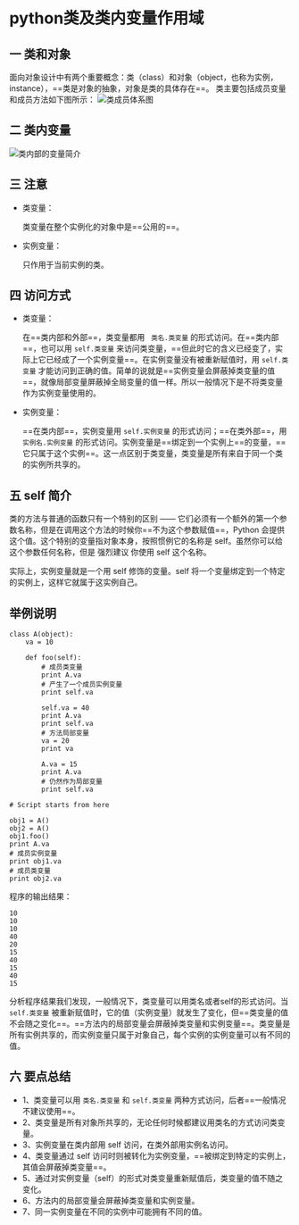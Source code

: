# python类及类内变量作用域

## **一 类和对象**

面向对象设计中有两个重要概念：类（class）和对象（object，也称为实例，instance），==类是对象的抽象，对象是类的具体存在==。
类主要包括成员变量和成员方法如下图所示：
![类成员体系图](https://img-blog.csdn.net/20170317150454603?watermark/2/text/aHR0cDovL2Jsb2cuY3Nkbi5uZXQvTFlfeXN5czYyOQ==/font/5a6L5L2T/fontsize/400/fill/I0JBQkFCMA==/dissolve/70/gravity/SouthEast)

## **二 类内变量**

![类内部的变量简介](https://img-blog.csdn.net/20170317152520652?watermark/2/text/aHR0cDovL2Jsb2cuY3Nkbi5uZXQvTFlfeXN5czYyOQ==/font/5a6L5L2T/fontsize/400/fill/I0JBQkFCMA==/dissolve/70/gravity/SouthEast)

## 三 注意

- 类变量：

  类变量在整个实例化的对象中是==公用的==。

- 实例变量：

  只作用于当前实例的类。

## 四 访问方式

- 类变量：

  在==类内部和外部==，类变量都用 ` 类名.类变量` 的形式访问。在==类内部==，也可以用 `self.类变量` 来访问类变量，==但此时它的含义已经变了，实际上它已经成了一个实例变量==。在实例变量没有被重新赋值时，用 `self.类变量` 才能访问到正确的值。简单的说就是==实例变量会屏蔽掉类变量的值==，就像局部变量屏蔽掉全局变量的值一样。所以一般情况下是不将类变量作为实例变量使用的。

- 实例变量：

  ==在类内部==，实例变量用 `self.实例变量` 的形式访问；==在类外部==，用 `实例名.实例变量` 的形式访问。实例变量是==绑定到一个实例上==的变量，==它只属于这个实例==。这一点区别于类变量，类变量是所有来自于同一个类的实例所共享的。

## 五 self 简介

类的方法与普通的函数只有一个特别的区别 —— 它们必须有一个额外的第一个参数名称，但是在调用这个方法的时候你==不为这个参数赋值==，Python 会提供这个值。这个特别的变量指对象本身，按照惯例它的名称是 self。虽然你可以给这个参数任何名称，但是 强烈建议 你使用 self 这个名称。

实际上，实例变量就是一个用 self 修饰的变量。self 将一个变量绑定到一个特定的实例上，这样它就属于这实例自己。

## 举例说明

```
class A(object):
    va = 10

    def foo(self):
    	# 成员类变量
        print A.va
        # 产生了一个成员实例变量
        print self.va
		
        self.va = 40
        print A.va
        print self.va
		# 方法局部变量
        va = 20
        print va

        A.va = 15
        print A.va
        # 仍然作为局部变量
        print self.va

# Script starts from here

obj1 = A()
obj2 = A()
obj1.foo()
print A.va
# 成员实例变量
print obj1.va
# 成员类变量
print obj2.va
```

程序的输出结果：

```
10
10
10
40
20
15
40
15
40
15
```

分析程序结果我们发现，一般情况下，类变量可以用类名或者self的形式访问。当 `self.类变量` 被重新赋值时，它的值（实例变量）就发生了变化，但==类变量的值不会随之变化==。==方法内的局部变量会屏蔽掉类变量和实例变量==。类变量是所有实例共享的，而实例变量只属于对象自己，每个实例的实例变量可以有不同的值。

## 六 要点总结

- 1、类变量可以用 `类名.类变量` 和 `self.类变量` 两种方式访问，后者==一般情况不建议使用==。
- 2、类变量是所有对象所共享的，无论任何时候都建议用类名的方式访问类变量。
- 3、实例变量在类内部用 self 访问，在类外部用实例名访问。
- 4、类变量通过 self 访问时则被转化为实例变量，==被绑定到特定的实例上，其值会屏蔽掉类变量==。
- 5、通过对实例变量（self）的形式对类变量重新赋值后，类变量的值不随之变化。
- 6、方法内的局部变量会屏蔽掉类变量和实例变量。
- 7、同一实例变量在不同的实例中可能拥有不同的值。